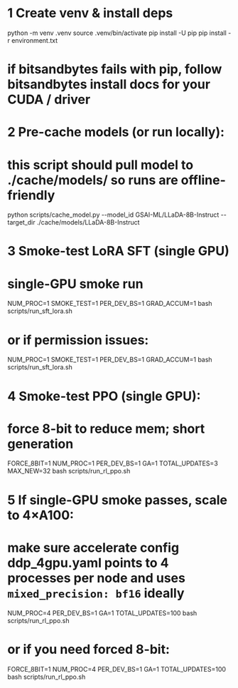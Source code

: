 # 1 Create venv & install deps
python -m venv .venv
source .venv/bin/activate
pip install -U pip
pip install -r environment.txt
# if bitsandbytes fails with pip, follow bitsandbytes install docs for your CUDA / driver

# 2 Pre-cache models (or run locally):
# this script should pull model to ./cache/models/<model> so runs are offline-friendly
python scripts/cache_model.py --model_id GSAI-ML/LLaDA-8B-Instruct --target_dir ./cache/models/LLaDA-8B-Instruct

# 3 Smoke-test LoRA SFT (single GPU)
# single-GPU smoke run
NUM_PROC=1 SMOKE_TEST=1 PER_DEV_BS=1 GRAD_ACCUM=1 bash scripts/run_sft_lora.sh
# or if permission issues:
NUM_PROC=1 SMOKE_TEST=1 PER_DEV_BS=1 GRAD_ACCUM=1 bash scripts/run_sft_lora.sh


# 4 Smoke-test PPO (single GPU):
# force 8-bit to reduce mem; short generation
FORCE_8BIT=1 NUM_PROC=1 PER_DEV_BS=1 GA=1 TOTAL_UPDATES=3 MAX_NEW=32 bash scripts/run_rl_ppo.sh

# 5 If single-GPU smoke passes, scale to 4×A100:
# make sure accelerate config ddp_4gpu.yaml points to 4 processes per node and uses `mixed_precision: bf16` ideally
NUM_PROC=4 PER_DEV_BS=1 GA=1 TOTAL_UPDATES=100 bash scripts/run_rl_ppo.sh
# or if you need forced 8-bit:
FORCE_8BIT=1 NUM_PROC=4 PER_DEV_BS=1 GA=1 TOTAL_UPDATES=100 bash scripts/run_rl_ppo.sh
